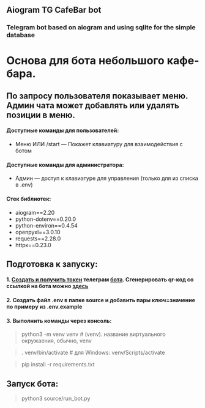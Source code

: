 ## Aiogram TG CafeBar bot
### Telegram bot based on aiogram and using sqlite for the simple database 

# Основа для бота небольшого кафе-бара.
## По запросу пользователя показывает меню. Админ чата может добавлять или удалять позиции в меню.
#### Доступные команды для пользователей:
- Меню ИЛИ /start — Покажет клавиатуру для взаимодействия с ботом
#### Доступные команды для администратора:
- Админ — доступ к клавиатуре для управления (только для из списка в .env)
#### Стек библиотек:
- aiogram==2.20
- python-dotenv==0.20.0
- python-environ==0.4.54
- openpyxl==3.0.10
- requests==2.28.0
- httpx==0.23.0

## Подготовка к запуску:
#### 1. [Создать и получить токен](https://habr.com/ru/post/262247/) телеграм [бота](https://tlgrm.ru/docs/bots). Сгенерировать qr-код со ссылкой на бота можно [здесь](http://qrcoder.ru/)
#### 2. Создать файл .env в папке source и добавить пары ключ=значение по примеру из .env.example
#### 3. Выполнить команды через консоль:
> python3 -m venv venv # (venv). название виртуального окружаения, обычно, venv

> . venv/bin/activate # для Windows: venv/Scripts/activate

> pip install -r requirements.txt 
## Запуск бота:
> python3 source/run_bot.py
